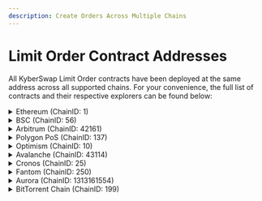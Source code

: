 ```yaml
---
description: Create Orders Across Multiple Chains
---
```


# Limit Order Contract Addresses

All KyberSwap Limit Order contracts have been deployed at the same address across all supported chains. For your convenience, the full list of contracts and their respective explorers can be found below:

<details>

<summary>Ethereum (ChainID: 1)</summary>

* **DSLOProtocol:** [`0xcab2FA2eeab7065B45CBcF6E3936dDE2506b4f6C`](https://etherscan.io/address/0xcab2FA2eeab7065B45CBcF6E3936dDE2506b4f6C)
* **LimitOrderProtocol:** [`0x227B0c196eA8db17A665EA6824D972A64202E936`](https://etherscan.io/address/0x227B0c196eA8db17A665EA6824D972A64202E936)

</details>

<details>

<summary>BSC (ChainID: 56)</summary>

* **DSLOProtocol:** [`0xcab2FA2eeab7065B45CBcF6E3936dDE2506b4f6C`](https://bscscan.com/address/0xcab2FA2eeab7065B45CBcF6E3936dDE2506b4f6C)
* **LimitOrderProtocol:** [`0x227B0c196eA8db17A665EA6824D972A64202E936`](https://bscscan.com/address/0x227B0c196eA8db17A665EA6824D972A64202E936)

</details>

<details>

<summary>Arbitrum (ChainID: 42161)</summary>

* **LimitOrderProtocol:** [`0x227B0c196eA8db17A665EA6824D972A64202E936`](https://arbiscan.io/address/0x227B0c196eA8db17A665EA6824D972A64202E936)

</details>

<details>

<summary>Polygon PoS (ChainID: 137)</summary>

* **DSLOProtocol:** [`0xcab2FA2eeab7065B45CBcF6E3936dDE2506b4f6C`](https://polygonscan.com/address/0xcab2fa2eeab7065b45cbcf6e3936dde2506b4f6c)
* **LimitOrderProtocol:** [`0x227B0c196eA8db17A665EA6824D972A64202E936`](https://polygonscan.com/address/0x227B0c196eA8db17A665EA6824D972A64202E936)

</details>

<details>

<summary>Optimism (ChainID: 10)</summary>

* **LimitOrderProtocol:** [`0x227B0c196eA8db17A665EA6824D972A64202E936`](https://optimistic.etherscan.io/address/0x227B0c196eA8db17A665EA6824D972A64202E936)

</details>

<details>

<summary>Avalanche (ChainID: 43114)</summary>

* **DSLOProtocol:** [`0xcab2FA2eeab7065B45CBcF6E3936dDE2506b4f6C`](https://snowtrace.io/address/0xcab2FA2eeab7065B45CBcF6E3936dDE2506b4f6C)
* **LimitOrderProtocol:** [`0x227B0c196eA8db17A665EA6824D972A64202E936`](https://snowtrace.io/address/0x227B0c196eA8db17A665EA6824D972A64202E936)

</details>

<details>

<summary>Cronos (ChainID: 25)</summary>

* **LimitOrderProtocol:** [`0x227B0c196eA8db17A665EA6824D972A64202E936`](https://cronoscan.com/address/0x227B0c196eA8db17A665EA6824D972A64202E936)

</details>

<details>

<summary>Fantom (ChainID: 250)</summary>

* **DSLOProtocol:** [`0xcab2FA2eeab7065B45CBcF6E3936dDE2506b4f6C`](https://ftmscan.com/address/0xcab2fa2eeab7065b45cbcf6e3936dde2506b4f6c)
* **LimitOrderProtocol:** [`0x227B0c196eA8db17A665EA6824D972A64202E936`](https://ftmscan.com/address/0x227B0c196eA8db17A665EA6824D972A64202E936)

</details>

<details>

<summary>Aurora (ChainID: 1313161554)</summary>

* **LimitOrderProtocol:** [`0x227B0c196eA8db17A665EA6824D972A64202E936`](https://explorer.mainnet.aurora.dev/address/0x227B0c196eA8db17A665EA6824D972A64202E936)

</details>

<details>

<summary>BitTorrent Chain (ChainID: 199)</summary>

* **LimitOrderProtocol:** [`0x227B0c196eA8db17A665EA6824D972A64202E936`](https://bttcscan.com/address/0x5649B4DD00780e99Bab7Abb4A3d581Ea1aEB23D0)

</details>
